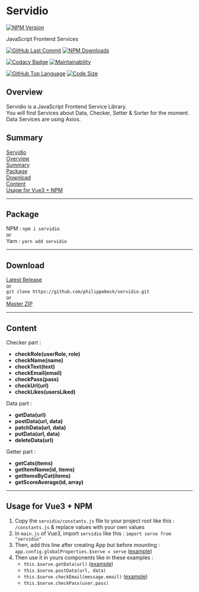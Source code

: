# Servidio

[![NPM Version](https://badgen.net/npm/v/servidio)](https://www.npmjs.com/package/servidio)

JavaScript Frontend Services

[![GitHub Last Commit](https://badgen.net/github/last-commit/philippebeck/servidio)](https://github.com/philippebeck/servidio/commits/master)
[![NPM Downloads](https://badgen.net/npm/dt/servidio)](https://www.npmjs.com/package/servidio)

[![Codacy Badge](https://app.codacy.com/project/badge/Grade/b65b93fc3484479aa02c1891609e47e2)](https://www.codacy.com/gh/philippebeck/servidio/dashboard)
[![Maintainability](https://api.codeclimate.com/v1/badges/8ada4e929f6116145366/maintainability)](https://codeclimate.com/github/philippebeck/servidio/maintainability)

[![GitHub Top Language](https://img.shields.io/github/languages/top/philippebeck/servidio)](https://github.com/philippebeck/servidio)
[![Code Size](https://img.shields.io/github/languages/code-size/philippebeck/servidio)](https://github.com/philippebeck/servidio/tree/master)

## Overview

Servidio is a JavaScript Frontend Service Library.  
You will find Services about Data, Checker, Setter & Sorter for the moment.  
Data Services are using Axios.

## Summary

[Servidio](#servidio)  
[Overview](#overview)  
[Summary](#summary)  
[Package](#package)  
[Download](#download)  
[Content](#content)  
[Usage for Vue3 + NPM](#usage-for-vue3--npm)  

---

## Package

NPM : `npm i servidio`  
or  
Yarn : `yarn add servidio`  

---

## Download

[Latest Release](https://github.com/philippebeck/servidio/releases)  
or  
`git clone https://github.com/philippebeck/servidio.git`  
or  
[Master ZIP](https://github.com/philippebeck/servidio/archive/refs/heads/master.zip)
  
---

## Content

Checker part :  
-   **checkRole(userRole, role)**  
-   **checkName(name)**  
-   **checkText(text)**  
-   **checkEmail(email)**  
-   **checkPass(pass)**  
-   **checkUrl(url)**  
-   **checkLikes(usersLiked)**  

Data part :  
-   **getData(url)**  
-   **postData(url, data)**  
-   **patchData(url, data)**  
-   **putData(url, data)**  
-   **deleteData(url)**

Getter part :  
-   **getCats(items)**  
-   **getItemName(id, items)**  
-   **getItemsByCat(items)**  
-   **getScoreAverage(id, array)**  

---

## Usage for Vue3 + NPM

1.  Copy the `servidio/constants.js` file to your project root like this : `/constants.js` & replace values with your own values
2.  In `main.js` of Vue3, import `servidio` like this : `import serve from "servidio"`
3.  Then, add this line after creating App but before mounting : `app.config.globalProperties.$serve = serve` ([example](https://github.com/philippebeck/vesan/blob/master/src/main.js))
4.  Then use it in yours components like in these examples : 
    -  `this.$serve.getData(url)` ([example](https://github.com/philippebeck/vesan/blob/master/src/views/HomeView.vue))  
    -  `this.$serve.postData(url, data)`  
    -  `this.$serve.checkEmail(message.email)` ([example](https://github.com/philippebeck/vesan/blob/master/src/views/ContactView.vue))  
    -  `this.$serve.checkPass(user.pass)`  
